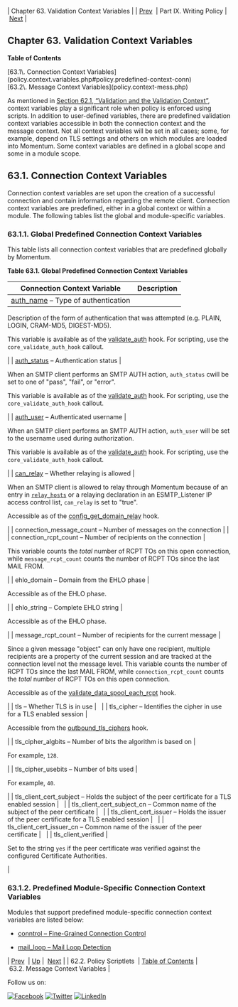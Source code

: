 | Chapter 63. Validation Context Variables |
| [Prev](implementing.policy.scriptlets.php)  | Part IX. Writing Policy |  [Next](policy.context-mess.php) |

## Chapter 63. Validation Context Variables

**Table of Contents**

<dl class="toc">

<dt>[63.1\. Connection Context Variables](policy.context.variables.php#policy.predefined-context-conn)</dt>

<dt>[63.2\. Message Context Variables](policy.context-mess.php)</dt>

</dl>

As mentioned in [Section 62.1, “Validation and the Validation Context”](policy.php#policy.validation "62.1. Validation and the Validation Context"), context variables play a significant role when policy is enforced using scripts. In addition to user-defined variables, there are predefined validation context variables accessible in both the connection context and the message context. Not all context variables will be set in all cases; some, for example, depend on TLS settings and others on which modules are loaded into Momentum. Some context variables are defined in a global scope and some in a module scope.

## 63.1. Connection Context Variables

Connection context variables are set upon the creation of a successful connection and contain information regarding the remote client. Connection context variables are predefined, either in a global context or within a module. The following tables list the global and module-specific variables.

### 63.1.1. Global Predefined Connection Context Variables

This table lists all connection context variables that are predefined globally by Momentum.

<a name="predefined-context-conn-global"></a>

**Table 63.1. Global Predefined Connection Context Variables**

| Connection Context Variable | Description |
| --- | --- |
| [auth_name](inbound_smtp.php "19.5. ESMTP_Listener Authentication") – Type of authentication | 

Description of the form of authentication that was attempted (e.g. PLAIN, LOGIN, CRAM-MD5, DIGEST-MD5).

This variable is available as of the [validate_auth](https://support.messagesystems.com/docs/web-c-api/hooks.core.validate_auth.php) hook. For scripting, use the `core_validate_auth_hook` callout.

 |
| [auth_status](inbound_smtp.php "19.5. ESMTP_Listener Authentication") – Authentication status | 

When an SMTP client performs an SMTP AUTH action, `auth_status` cwill be set to one of "pass", "fail", or "error".

This variable is available as of the [validate_auth](https://support.messagesystems.com/docs/web-c-api/hooks.core.validate_auth.php) hook. For scripting, use the `core_validate_auth_hook` callout.

 |
| [auth_user](inbound_smtp.php "19.5. ESMTP_Listener Authentication") – Authenticated username | 

When an SMTP client performs an SMTP AUTH action, `auth_user` will be set to the username used during authorization.

This variable is available as of the [validate_auth](https://support.messagesystems.com/docs/web-c-api/hooks.core.validate_auth.php) hook. For scripting, use the `core_validate_auth_hook` callout.

 |
| [can_relay](inbound_smtp.php "19.5. ESMTP_Listener Authentication") – Whether relaying is allowed | 

When an SMTP client is allowed to relay through Momentum because of an entry in [`relay_hosts`](conf.ref.relay_hosts.php "relay_hosts") or a relaying declaration in an ESMTP_Listener IP access control list, `can_relay` is set to "true".

Accessible as of the [config_get_domain_relay](https://support.messagesystems.com/docs/web-c-api/hooks.core.config_get_domain_relay.php) hook.

 |
| connection_message_count – Number of messages on the connection |  |
| connection_rcpt_count – Number of recipients on the connection | 

This variable counts the *total* number of RCPT TOs on this open connection, while `message_rcpt_count` counts the number of RCPT TOs since the last MAIL FROM.

 |
| ehlo_domain – Domain from the EHLO phase | 

Accessible as of the EHLO phase.

 |
| ehlo_string – Complete EHLO string | 

Accessible as of the EHLO phase.

 |
| message_rcpt_count – Number of recipients for the current message | 

Since a given message "object" can only have one recipient, multiple recipients are a property of the current session and are tracked at the connection level not the message level. This variable counts the number of RCPT TOs since the last MAIL FROM, while `connection_rcpt_count` counts the *total* number of RCPT TOs on this open connection.

Accessible as of the [validate_data_spool_each_rcpt](https://support.messagesystems.com/docs/web-c-api/hooks.core.validate_data_spool_each_rcpt.php) hook.

 |
| tls – Whether TLS is in use |   |
| tls_cipher – Identifies the cipher in use for a TLS enabled session | 

Accessible from the [outbound_tls_ciphers](https://support.messagesystems.com/docs/web-c-api/hooks.core.outbound_tls_ciphers.php) hook.

 |
| tls_cipher_algbits – Number of bits the algorithm is based on | 

For example, `128`.

 |
| tls_cipher_usebits – Number of bits used | 

For example, `40`.

 |
| tls_client_cert_subject – Holds the subject of the peer certificate for a TLS enabled session |   |
| tls_client_cert_subject_cn – Common name of the subject of the peer certificate |   |
| tls_client_cert_issuer – Holds the issuer of the peer certificate for a TLS enabled session |   |
| tls_client_cert_issuer_cn – Common name of the issuer of the peer certificate |   |
| tls_client_verified | 

Set to the string `yes` if the peer certificate was verified against the configured Certificate Authorities.

 |

### 63.1.2. Predefined Module-Specific Connection Context Variables

Modules that support predefined module-specific connection context variables are listed below:

*   [conntrol – Fine-Grained Connection Control](modules.conntrol.php#modules.conntrol.context.variables "71.22.2. Connection Context Variables")

*   [mail_loop – Mail Loop Detection](modules.mail_loop.php#modules.mail_loop.context.variables "71.45.2. Connection Context Variables")

| [Prev](implementing.policy.scriptlets.php)  | [Up](p.policy.php) |  [Next](policy.context-mess.php) |
| 62.2. Policy Scriptlets  | [Table of Contents](index.php) |  63.2. Message Context Variables |

Follow us on:

[![Facebook](https://support.messagesystems.com/images/icon-facebook.png)](http://www.facebook.com/messagesystems) [![Twitter](https://support.messagesystems.com/images/icon-twitter.png)](http://twitter.com/#!/MessageSystems) [![LinkedIn](https://support.messagesystems.com/images/icon-linkedin.png)](http://www.linkedin.com/company/message-systems)